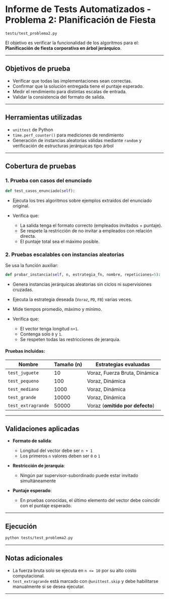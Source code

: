 # Informe de Tests Automatizados - Problema 2: Planificación de Fiesta

```
tests/test_problema2.py
```

El objetivo es verificar la funcionalidad de los algoritmos para el: **Planificación de fiesta corporativa en árbol jerárquico**.

---

## Objetivos de prueba

* Verificar que todas las implementaciones sean correctas.
* Confirmar que la solución entregada tiene el puntaje esperado.
* Medir el rendimiento para distintas escalas de entrada.
* Validar la consistencia del formato de salida.

---

## Herramientas utilizadas

* `unittest` de Python
* `time.perf_counter()` para mediciones de rendimiento
* Generación de instancias aleatorias válidas mediante `random` y verificación de estructuras jerárquicas tipo árbol

---

## Cobertura de pruebas

### 1. Prueba con casos del enunciado

```python
def test_casos_enunciado(self):
```

* Ejecuta los tres algoritmos sobre ejemplos extraídos del enunciado original.
* Verifica que:

  * La salida tenga el formato correcto (empleados invitados + puntaje).
  * Se respete la restricción de no invitar a empleados con relación directa.
  * El puntaje total sea el máximo posible.

### 2. Pruebas escalables con instancias aleatorias

Se usa la función auxiliar:

```python
def probar_instancia(self, n, estrategia_fn, nombre, repeticiones=5):
```

* Genera instancias jerárquicas aleatorias sin ciclos ni supervisiones cruzadas.
* Ejecuta la estrategia deseada (`Voraz`, `PD`, `FB`) varias veces.
* Mide tiempos promedio, máximo y mínimo.
* Verifica que:

  * El vector tenga longitud `n+1`.
  * Contenga solo `0` y `1`.
  * Se respeten todas las restricciones de jerarquía.

#### Pruebas incluidas:

| Nombre             | Tamaño (n) | Estrategias evaluadas           |
| ------------------ | ---------- | ------------------------------- |
| `test_juguete`     | 10         | Voraz, Fuerza Bruta, Dinámica   |
| `test_pequeno`     | 100        | Voraz, Dinámica                 |
| `test_mediano`     | 1000       | Voraz, Dinámica                 |
| `test_grande`      | 10000      | Voraz, Dinámica                 |
| `test_extragrande` | 50000      | Voraz (**omitido por defecto**) |

---

## Validaciones aplicadas

* **Formato de salida**:

  * Longitud del vector debe ser `n + 1`
  * Los primeros `n` valores deben ser `0` o `1`

* **Restricción de jerarquía**:

  * Ningún par supervisor-subordinado puede estar invitado simultáneamente

* **Puntaje esperado**:

  * En pruebas conocidas, el último elemento del vector debe coincidir con el puntaje esperado.

---

## Ejecución

```bash
python tests/test_problema2.py
```

---
## Notas adicionales

* La fuerza bruta solo se ejecuta en `n <= 10` por su alto costo computacional.
* `test_extragrande` está marcado con `@unittest.skip` y debe habilitarse manualmente si se desea ejecutar.
---
